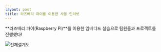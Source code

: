 ```yaml
---
layout: post
title: 라즈베리 파이를 이용한 사물 인터넷
---
```


**라즈베리 파이(Raspberry Pi)**를 이용한 임베디드 실습으로 팀원들과 프로젝트를 진행했다!

![전체설계도](/images/pi_1.jpg)

